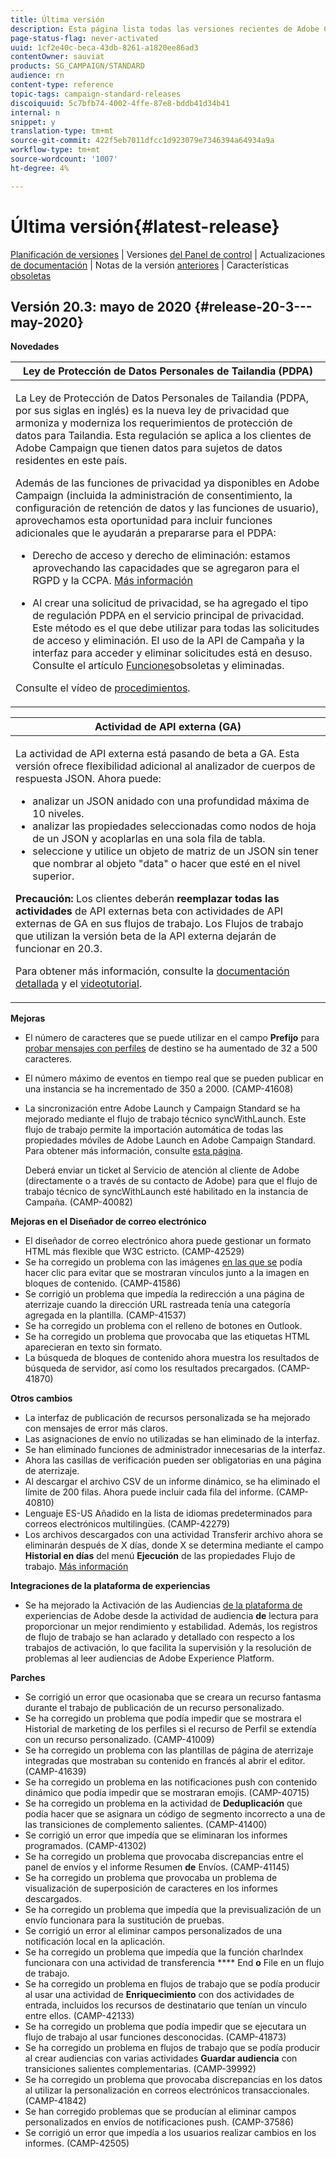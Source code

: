 ```yaml
---
title: Última versión
description: Esta página lista todas las versiones recientes de Adobe Campaign Standard.
page-status-flag: never-activated
uuid: 1cf2e40c-beca-43db-8261-a1820ee86ad3
contentOwner: sauviat
products: SG_CAMPAIGN/STANDARD
audience: rn
content-type: reference
topic-tags: campaign-standard-releases
discoiquuid: 5c7bfb74-4002-4ffe-87e8-bddb41d34b41
internal: n
snippet: y
translation-type: tm+mt
source-git-commit: 422f5eb7011dfcc1d923079e7346394a64934a9a
workflow-type: tm+mt
source-wordcount: '1007'
ht-degree: 4%

---
```



# Última versión{#latest-release}

[Planificación de versiones](../../rn/using/release-planning.md) | Versiones [del Panel de control](https://docs.adobe.com/content/help/es-ES/control-panel/using/release-notes.html) | Actualizaciones [de documentación](../../rn/using/documentation-updates.md) | Notas de la versión [anteriores](../../rn/using/release-notes-2020.md) | Características [obsoletas](../../rn/using/deprecated-features.md)

## Versión 20.3: mayo de 2020 {#release-20-3---may-2020}

**Novedades**

<table> 
<thead> 
<tr> 
<th> <strong>Ley de Protección de Datos Personales de Tailandia (PDPA)</strong><br /> </th> 
</tr> 
</thead> 
<tbody> 
<tr> 
<td> <p>La Ley de Protección de Datos Personales de Tailandia (PDPA, por sus siglas en inglés) es la nueva ley de privacidad que armoniza y moderniza los requerimientos de protección de datos para Tailandia. Esta regulación se aplica a los clientes de Adobe Campaign que tienen datos para sujetos de datos residentes en este país.</p>
<p>Además de las funciones de privacidad ya disponibles en Adobe Campaign (incluida la administración de consentimiento, la configuración de retención de datos y las funciones de usuario), aprovechamos esta oportunidad para incluir funciones adicionales que le ayudarán a prepararse para el PDPA:</p>
<ul>
<li>Derecho de acceso y derecho de eliminación: estamos aprovechando las capacidades que se agregaron para el RGPD y la CCPA. <a href="https://helpx.adobe.com/content/help/en/campaign/kb/acs-privacy.html#righttoaccess">Más información</a> </li>
<li><p>Al crear una solicitud de privacidad, se ha agregado el tipo de regulación PDPA en el servicio principal de privacidad. Este método es el que debe utilizar para todas las solicitudes de acceso y eliminación. El uso de la API de Campaña y la interfaz para acceder y eliminar solicitudes está en desuso.  Consulte el artículo <a href="../../rn/using/deprecated-features.md">Funciones</a>obsoletas y eliminadas.</p></li>
</ul>
<p>Consulte el vídeo de <a href="https://docs.adobe.com/content/help/en/campaign-learn/campaign-standard-tutorials/privacy/privacy-overview.html">procedimientos</a>.</p>
</td> 
</tr> 
</tbody> 
</table>

<table> 
<thead> 
<tr> 
<th> <strong>Actividad de API externa (GA)</strong><br /> </th> 
</tr> 
</thead> 
<tbody> 
<tr> 
  <td> <p>La actividad de API <strong></strong> externa está pasando de beta a GA. Esta versión ofrece flexibilidad adicional al analizador de cuerpos de respuesta JSON. Ahora puede:</p>
<ul>
<li>analizar un JSON anidado con una profundidad máxima de 10 niveles. </li>
<li>analizar las propiedades seleccionadas como nodos de hoja de un JSON y acoplarlas en una sola fila de tabla.</li>
<li>seleccione y utilice un objeto de matriz de un JSON sin tener que nombrar al objeto "data" o hacer que esté en el nivel superior.</li>
</ul>
<p><strong>Precaución:</strong> Los clientes deberán <strong>reemplazar todas las actividades</strong> de API externas beta con actividades de API externas de GA en sus flujos de trabajo.  Los Flujos de trabajo que utilizan la versión beta de la API externa dejarán de funcionar en 20.3.</p>
<p>Para obtener más información, consulte la <a href="../../automating/using/external-api.md">documentación detallada</a> y el <a href="https://docs.adobe.com/content/help/en/campaign-learn/campaign-standard-tutorials/managing-processes-and-data/data-management-activities/external-api-activity.html">videotutorial</a>.</p>
</td> 
</tr> 
</tbody> 
</table>

**Mejoras**

* El número de caracteres que se puede utilizar en el campo **Prefijo** para [probar mensajes con perfiles](../../sending/using/testing-messages-using-target.md) de destino se ha aumentado de 32 a 500 caracteres.
* El número máximo de eventos en tiempo real que se pueden publicar en una instancia se ha incrementado de 350 a 2000. (CAMP-41608)
* La sincronización entre Adobe Launch y Campaign Standard se ha mejorado mediante el flujo de trabajo técnico syncWithLaunch. Este flujo de trabajo permite la importación automática de todas las propiedades móviles de Adobe Launch en Adobe Campaign Standard. Para obtener más información, consulte [esta página](../../administration/using/technical-workflows.md).

   Deberá enviar un ticket al Servicio de atención al cliente de Adobe (directamente o a través de su contacto de Adobe) para que el flujo de trabajo técnico de syncWithLaunch esté habilitado en la instancia de Campaña. (CAMP-40082)

**Mejoras en el Diseñador de correo electrónico**

* El diseñador de correo electrónico ahora puede gestionar un formato HTML más flexible que W3C estricto. (CAMP-42529)
* Se ha corregido un problema con las imágenes [en las que se](../../designing/using/links.md#inserting-a-link) podía hacer clic para evitar que se mostraran vínculos junto a la imagen en bloques de contenido. (CAMP-41586)
* Se corrigió un problema que impedía la redirección a una página de aterrizaje cuando la dirección URL [](../../designing/using/links.md#about-tracked-urls) rastreada tenía una categoría agregada en la plantilla. (CAMP-41537)
* Se ha corregido un problema con el relleno de botones en Outlook.
* Se ha corregido un problema que provocaba que las etiquetas HTML aparecieran en texto sin formato.
* La búsqueda de bloques de contenido ahora muestra los resultados de búsqueda de servidor, así como los resultados precargados. (CAMP-41870)

**Otros cambios**

* La interfaz de publicación de recursos personalizada se ha mejorado con mensajes de error más claros.
* Las asignaciones de envío no utilizadas se han eliminado de la interfaz.
* Se han eliminado funciones de administrador innecesarias de la interfaz.
* Ahora las casillas de verificación pueden ser obligatorias en una página de aterrizaje.
* Al descargar el archivo CSV de un informe dinámico, se ha eliminado el límite de 200 filas. Ahora puede incluir cada fila del informe. (CAMP-40810)
* Lenguaje ES-US Añadido en la lista de idiomas predeterminados para correos electrónicos multilingües. (CAMP-42279)
* Los archivos descargados con una actividad Transferir archivo ahora se eliminarán después de X días, donde X se determina mediante el campo **Historial en días** del menú **Ejecución** de las propiedades Flujo de trabajo. [Más información](../../automating/using/managing-execution-options.md)

**Integraciones de la plataforma de experiencias**

* Se ha mejorado la Activación de las Audiencias [de la plataforma de](../../automating/using/aep-targeting-audiences.md) experiencias de Adobe desde la actividad de audiencia **de** lectura para proporcionar un mejor rendimiento y estabilidad. Además, los registros de flujo de trabajo se han aclarado y detallado con respecto a los trabajos de activación, lo que facilita la supervisión y la resolución de problemas al leer audiencias de Adobe Experience Platform.

**Parches**

* Se corrigió un error que ocasionaba que se creara un recurso fantasma durante el trabajo de publicación de un recurso personalizado.
* Se ha corregido un problema que podía impedir que se mostrara el Historial de marketing de los perfiles si el recurso de Perfil se extendía con un recurso personalizado. (CAMP-41009)
* Se ha corregido un problema con las plantillas de página de aterrizaje integradas que mostraban su contenido en francés al abrir el editor. (CAMP-41639)
* Se ha corregido un problema en las notificaciones push con contenido dinámico que podía impedir que se mostraran emojis. (CAMP-40715)
* Se ha corregido un problema en la actividad de **Deduplicación** que podía hacer que se asignara un código de segmento incorrecto a una de las transiciones de complemento salientes. (CAMP-41400)
* Se corrigió un error que impedía que se eliminaran los informes programados. (CAMP-41302)
* Se ha corregido un problema que provocaba discrepancias entre el panel de envíos y el informe Resumen **de** Envíos. (CAMP-41145)
* Se ha corregido un problema que provocaba un problema de visualización de superposición de caracteres en los informes descargados.
* Se ha corregido un problema que impedía que la previsualización de un envío funcionara para la sustitución de pruebas.
* Se corrigió un error al eliminar campos personalizados de una notificación local en la aplicación.
* Se ha corregido un problema que impedía que la función charIndex funcionara con una actividad de transferencia **** End **o** File en un flujo de trabajo.
* Se ha corregido un problema en flujos de trabajo que se podía producir al usar una actividad de **Enriquecimiento** con dos actividades de entrada, incluidos los recursos de destinatario que tenían un vínculo entre ellos. (CAMP-42133)
* Se ha corregido un problema que podía impedir que se ejecutara un flujo de trabajo al usar funciones desconocidas. (CAMP-41873)
* Se ha corregido un problema en flujos de trabajo que se podía producir al crear audiencias con varias actividades **Guardar audiencia** con transiciones salientes complementarias. (CAMP-39992)
* Se ha corregido un problema que provocaba discrepancias en los datos al utilizar la personalización en correos electrónicos transaccionales. (CAMP-41842)
* Se han corregido problemas que se producían al eliminar campos personalizados en envíos de notificaciones push. (CAMP-37586)
* Se corrigió un error que impedía a los usuarios realizar cambios en los informes. (CAMP-42505)
